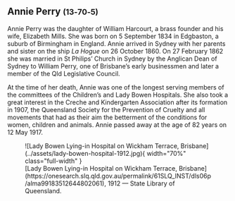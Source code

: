 ## Annie Perry <small>(13‑70‑5)</small>

Annie Perry was the daughter of William Harcourt, a brass founder and his wife, Elizabeth Mills. She was born on 5 September 1834 in Edgbaston, a suburb of Birmingham in England. Annie arrived in Sydney with her parents and sister on the ship *La Hogue* on 26 October 1860. On 27 February 1862 she was married in St Philips’ Church in Sydney by the Anglican Dean of Sydney to William Perry, one of Brisbane’s early businessmen and later a member of the Qld Legislative Council.

At the time of her death, Annie was one of the longest serving members of the committees of the Children’s and Lady Bowen Hospitals. She also took a great interest in the Creche and Kindergarten Association after its formation in 1907, the Queensland Society for the Prevention of Cruelty and all movements that had as their aim the betterment of the conditions for women, children and animals. Annie
passed away at the age of 82 years on 12 May 1917.

<figure markdown>
  ![Lady Bowen Lying-in Hospital on Wickham Terrace, Brisbane](../assets/lady-bowen-hospital-1912.jpg){ width="70%" class="full-width" }
  <figcaption markdown>[Lady Bowen Lying-in Hospital on Wickham Terrace, Brisbane](https://onesearch.slq.qld.gov.au/permalink/61SLQ_INST/dls06p/alma99183512644802061), 1912 — State Library of Queensland.</figcaption>
</figure>